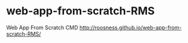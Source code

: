# web-app-from-scratch-RMS
Web App From Scratch CMD
http://roosness.github.io/web-app-from-scratch-RMS/
